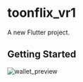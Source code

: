 # toonflix_vr1

A new Flutter project.

## Getting Started
![wallet_preview](https://user-images.githubusercontent.com/110197274/230594859-b7af720b-b58c-4a75-9987-a29a3b79311b.jpg)
